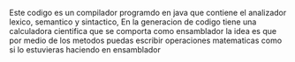 Este codigo es un compilador programdo en java que contiene el analizador lexico, semantico y sintactico, 
En la generacion de codigo tiene una calculadora cientifica que se comporta como ensamblador la idea es 
que por medio de los metodos puedas escribir operaciones matematicas como si lo estuvieras haciendo en ensamblador